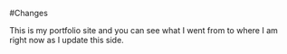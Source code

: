 #Changes

This is my portfolio site and you can see what I went from to where I am right now as I update this side.